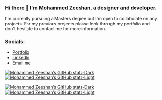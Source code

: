 ### Hi there 👋 I'm Mohammed Zeeshan, a designer and developer.
I'm currently pursuing a Masters degree but I'm open to collaborate on any projects. For my previous projects please look through my portfolio and don't hesitate to contact me for more information.

### Socials:
- [Portfolio](https://mozeeshan.com/)
- [LinkedIn](https://www.linkedin.com/in/mozeeshan/)
- [Email me](mailto:secourk@gmail.com)

[![Mohammed Zeeshan's GitHub stats-Dark](https://github-readme-stats.vercel.app/api?username=mozeeshan1&hide=contribs,issues&include_all_commits=true&count_private=true&show_icons=true&title_color=ffffff&bg_color=0C0F15&text_color=ffffff&icon_color=bc13fe&ring_color=bc13fe#gh-dark-mode-only)](https://github-readme-stats.vercel.app/api?username=mozeeshan1&hide=contribs,issues&include_all_commits=true&count_private=true&show_icons=true&title_color=ffffff&bg_color=0C0F15&text_color=ffffff&icon_color=bc13fe&ring_color=bc13fe#gh-dark-mode-only)
[![Mohammed Zeeshan's GitHub stats-Light](https://github-readme-stats.vercel.app/api?username=mozeeshan1&hide=contribs,issues&include_all_commits=true&count_private=true&show_icons=true&title_color=000000&bg_color=E6E6E6&text_color=000000&icon_color=32cd32&ring_color=32cd32#gh-light-mode-only)](https://github-readme-stats.vercel.app/api?username=mozeeshan1&hide=contribs,issues&include_all_commits=true&count_private=true&show_icons=true&title_color=000000&bg_color=E6E6E6&text_color=000000&icon_color=32cd32&ring_color=32cd32#gh-light-mode-only)


[![Mohammed Zeeshan's GitHub stats-Dark](https://github-readme-stats.vercel.app/api/top-langs/?username=mozeeshan1&hide=c,objective-c,plsql&layout=compact&langs_count=10&title_color=ffffff&bg_color=0C0F15&text_color=fffffffe#gh-dark-mode-only)](https://github-readme-stats.vercel.app/api/top-langs/?username=mozeeshan1&hide=c,objective-c,plsql&layout=compact&langs_count=10&title_color=ffffff&bg_color=0C0F15&text_color=fffffffe#gh-dark-mode-only)
[![Mohammed Zeeshan's GitHub stats-Light](https://github-readme-stats.vercel.app/api/top-langs/?username=mozeeshan1&hide=c,objective-c,plsql&layout=compact&langs_count=10&title_color=000000&bg_color=FFFFFF&text_color=000000#gh-light-mode-only)](https://github-readme-stats.vercel.app/api/top-langs/?username=mozeeshan1&hide=c,objective-c,plsql&layout=compact&langs_count=10&title_color=000000&bg_color=E6E6E6&text_color=000000#gh-light-mode-only)
